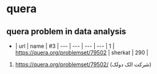# quera
quera problem in data analysis
-------------------------

- | url | name | #3 |
--- | --- | --- | --- |
1 | https://quera.org/problemset/79502 | sherkat | 290 |


1. https://quera.org/problemset/79502/
(شرکت الک دولک)
